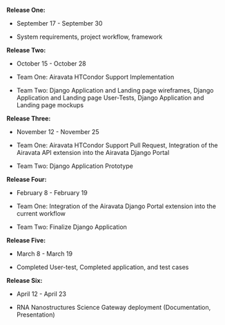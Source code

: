 **Release One:**

-   September 17 - September 30

-   System requirements, project workflow, framework

**Release Two:**

-   October 15 - October 28

-   Team One: Airavata HTCondor Support Implementation

-   Team Two: Django Application and Landing page wireframes, Django Application and Landing page User-Tests, Django Application and Landing page mockups

**Release Three:**

-   November 12 - November 25

-   Team One: Airavata HTCondor Support Pull Request, Integration of the Airavata API extension into the Airavata Django Portal

-   Team Two: Django Application Prototype

**Release Four:**

-   February 8 - February 19

-   Team One: Integration of the Airavata Django Portal extension into the current workflow

-   Team Two: Finalize Django Application

**Release Five:**

-   March 8 - March 19

-   Completed User-test, Completed application, and test cases

**Release Six:**

-   April 12 - April 23

-   RNA Nanostructures Science Gateway deployment (Documentation, Presentation)
